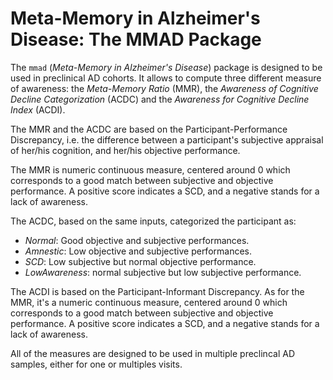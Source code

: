# Meta-Memory in Alzheimer's Disease: The MMAD Package

The `mmad` (*Meta-Memory in Alzheimer's Disease*) package is designed to be used in preclinical AD cohorts. It allows to compute three different measure of awareness: the *Meta-Memory Ratio* (MMR), the *Awareness of Cognitive Decline Categorization* (ACDC) and the *Awareness for Cognitive Decline Index* (ACDI).

The MMR and the ACDC are based on the Participant-Performance Discrepancy, i.e. the difference between a participant's subjective appraisal of her/his cognition, and her/his objective performance.

The MMR is numeric continuous measure, centered around 0 which corresponds to a good match between subjective and objective performance. A positive score indicates a SCD, and a negative stands for a lack of awareness.

The ACDC, based on the same inputs, categorized the participant as:

  * *Normal*: Good objective and subjective performances.
  * *Amnestic*: Low objective and subjective performances.
  * *SCD*: Low subjective but normal objective performance.
  * *LowAwareness*: normal subjective but low subjective performance.
  
The ACDI is based on the Participant-Informant Discrepancy. As for the MMR, it's a numeric continuous measure, centered around 0 which corresponds to a good match between subjective and objective performance. A positive score indicates a SCD, and a negative stands for a lack of awareness.

All of the measures are designed to be used in multiple preclincal AD samples, either for one or multiples visits.
